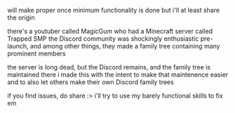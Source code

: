 will make proper once minimum functionality is done
but i'll at least share the origin

there's a youtuber called MagicGum who had a Minecraft server called Trapped SMP
the Discord community was shockingly enthusiastic pre-launch, and among other things, they made a family tree containing many prominent members

the server is long dead, but the Discord remains, and the family tree is maintained there
i made this with the intent to make that maintenence easier and to also let others make their own Discord family trees

if you find issues, do share :>
i'll try to use my barely functional skills to fix em
